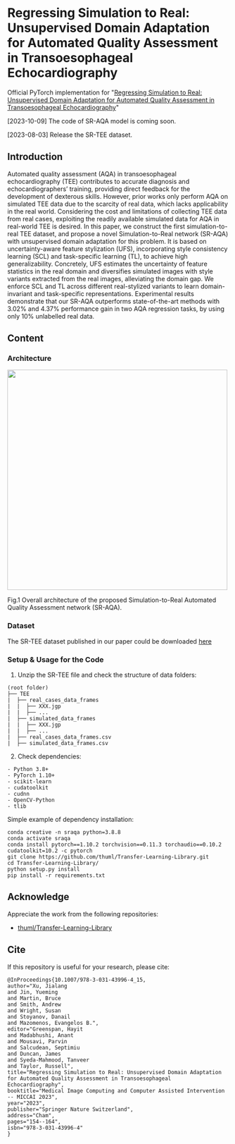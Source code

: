 # Regressing Simulation to Real: Unsupervised Domain Adaptation for Automated Quality Assessment in Transoesophageal Echocardiography

Official PyTorch implementation for "[Regressing Simulation to Real: Unsupervised Domain Adaptation for Automated Quality Assessment in Transoesophageal Echocardiography](https://link.springer.com/chapter/10.1007/978-3-031-43996-4_15)"

[2023-10-09] The code of SR-AQA model is coming soon.

[2023-08-03] Release the SR-TEE dataset.

## Introduction
Automated quality assessment (AQA) in transoesophageal echocardiography (TEE) contributes to accurate diagnosis and echocardiographers’ training, providing direct feedback for the development of dexterous skills. However, prior works only perform AQA on simulated TEE data due to the scarcity of real data, which lacks applicability in the real world. Considering the cost and limitations of collecting TEE data from real cases, exploiting the readily available simulated data for AQA in real-world TEE is desired. In this paper, we construct the first simulation-to-real TEE dataset, and propose a novel Simulation-to-Real network (SR-AQA) with unsupervised domain adaptation for this problem. It is based on uncertainty-aware feature stylization (UFS), incorporating style consistency learning (SCL) and task-specific learning (TL), to achieve high generalizability. Concretely, UFS estimates the uncertainty of feature statistics in the real domain and diversifies simulated images with style variants extracted from the real images, alleviating the domain gap. We enforce SCL and TL across different real-stylized variants to learn domain-invariant and task-specific representations. Experimental results demonstrate that our SR-AQA outperforms state-of-the-art methods with 3.02% and 4.37% performance gain in two AQA regression tasks, by using only 10% unlabelled real data.

## Content
### Architecture
<img src="https://github.com/wzjialang/SR-AQA/blob/main/figure/framework_simple.png" height="500"/>

Fig.1 Overall architecture of the proposed Simulation-to-Real Automated Quality Assessment network (SR-AQA).

### Dataset
The SR-TEE dataset published in our paper could be downloaded [here](https://doi.org/10.5522/04/23699736)

### Setup & Usage for the Code

1. Unzip the SR-TEE file and check the structure of data folders:
```
(root folder)
├── TEE
|  ├── real_cases_data_frames
|  |  ├── XXX.jgp
|  |  ├── ...
|  ├── simulated_data_frames
|  |  ├── XXX.jgp
|  |  ├── ...
|  ├── real_cases_data_frames.csv
|  ├── simulated_data_frames.csv
```

2. Check dependencies:
```
- Python 3.8+
- PyTorch 1.10+
- scikit-learn
- cudatoolkit
- cudnn
- OpenCV-Python
- tlib
```

Simple example of dependency installation:
```
conda creative -n sraqa python=3.8.8
conda activate sraqa
conda install pytorch==1.10.2 torchvision==0.11.3 torchaudio==0.10.2 cudatoolkit=10.2 -c pytorch
git clone https://github.com/thuml/Transfer-Learning-Library.git
cd Transfer-Learning-Library/
python setup.py install
pip install -r requirements.txt
```


## Acknowledge
Appreciate the work from the following repositories:
* [thuml/Transfer-Learning-Library](https://github.com/thuml/Transfer-Learning-Library)

## Cite
If this repository is useful for your research, please cite:
```
@InProceedings{10.1007/978-3-031-43996-4_15,
author="Xu, Jialang
and Jin, Yueming
and Martin, Bruce
and Smith, Andrew
and Wright, Susan
and Stoyanov, Danail
and Mazomenos, Evangelos B.",
editor="Greenspan, Hayit
and Madabhushi, Anant
and Mousavi, Parvin
and Salcudean, Septimiu
and Duncan, James
and Syeda-Mahmood, Tanveer
and Taylor, Russell",
title="Regressing Simulation to Real: Unsupervised Domain Adaptation for Automated Quality Assessment in Transoesophageal Echocardiography",
booktitle="Medical Image Computing and Computer Assisted Intervention -- MICCAI 2023",
year="2023",
publisher="Springer Nature Switzerland",
address="Cham",
pages="154--164",
isbn="978-3-031-43996-4"
}
```
